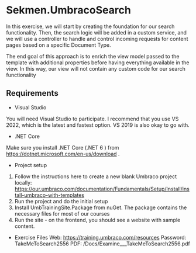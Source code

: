 # Sekmen.UmbracoSearch

In this exercise, we will start by creating the foundation for our search functionality. Then, the search logic will be added in a custom service, and we will use a controller to handle and control incoming requests for content pages based on a specific Document Type.

The end goal of this approach is to enrich the view model passed to the template with additional properties before having everything available in the view. In this way, our view will not contain any custom code for our search functionality

## Requirements

- Visual Studio

You will need Visual Studio to participate. I recommend that you use VS 2022, which is the latest and fastest option. VS 2019 is also okay to go with.

- .NET Core

Make sure you install .NET Core (.NET 6 ) from https://dotnet.microsoft.com/en-us/download .

- Project setup

1. Follow the instructions here to create a new blank Umbraco project locally: https://our.umbraco.com/documentation/Fundamentals/Setup/Install/install-umbraco-with-templates
2. Run the project and do the initial setup 
3. Install UmbTrainingSite.Package from nuGet. The package contains the necessary files for most of our courses
4. Run the site - on the frontend, you should see a website with sample content.

- Exercise Files
Web: https://training.umbraco.com/resources
Password: TakeMeToSearch2556
PDF: /Docs/Examine___TakeMeToSearch2556.pdf
